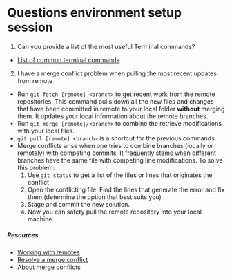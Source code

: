 # Questions environment setup session

1. Can you provide a list of the most useful Terminal commands?

* [List of common terminal commands](https://purplemonkeydishwasher.co.uk/ubuntu-terminal-commands/)

2. I have a merge conflict problem when pulling the most recent updates from remote

* Run `git fetch [remote] <branch>` to get recent work from the remote repositories. This command pulls down all the new files and changes that have been committed in remote to your local folder __without__ merging them. It updates your local information about the remote branches.
* Run `git merge [remote]/<branch>` to combine the retrieve modifications with your local files. 
* `git pull [remote] <branch>` is a shortcut for the previous commands. 
* Merge conflicts arise when one tries to combine branches (locally or remotely) with competing commits. It frequently stems when different branches have the same file with competing line modifications. To solve this problem: 
    1. Use `git status` to get a list of the files or lines that originates the conflict
    2. Open the conflicting file. Find the lines that generate the error and fix them (determine the option that best suits you)
    3. Stage and commit the new solution. 
    4. Now you can safety pull the remote repository into your local machine
        
##### Resources 
* [Working with remotes](https://git-scm.com/book/en/v2/Git-Basics-Working-with-Remotes)
* [Resolve a merge conflict](https://docs.github.com/en/github/collaborating-with-issues-and-pull-requests/resolving-a-merge-conflict-using-the-command-line)
* [About merge conflicts](https://docs.github.com/en/github/collaborating-with-issues-and-pull-requests/about-merge-conflicts)
